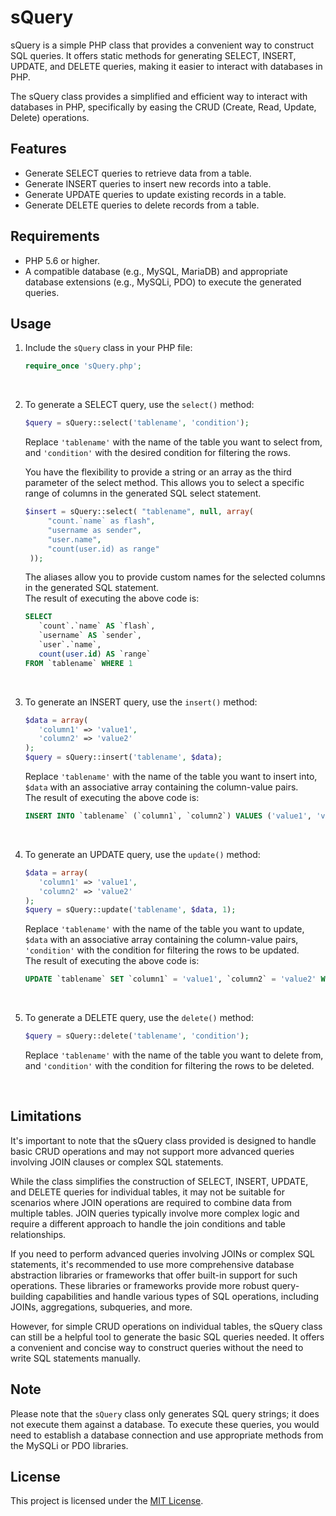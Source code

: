 # sQuery

sQuery is a simple PHP class that provides a convenient way to construct SQL queries. It offers static methods for generating SELECT, INSERT, UPDATE, and DELETE queries, making it easier to interact with databases in PHP.

The sQuery class provides a simplified and efficient way to interact with databases in PHP, specifically by easing the CRUD (Create, Read, Update, Delete) operations.

## Features

- Generate SELECT queries to retrieve data from a table.
- Generate INSERT queries to insert new records into a table.
- Generate UPDATE queries to update existing records in a table.
- Generate DELETE queries to delete records from a table.

## Requirements

- PHP 5.6 or higher.
- A compatible database (e.g., MySQL, MariaDB) and appropriate database extensions (e.g., MySQLi, PDO) to execute the generated queries.

## Usage

1. Include the `sQuery` class in your PHP file:

   ```php
   require_once 'sQuery.php';
   ```
   
<br/>

2. To generate a SELECT query, use the `select()` method:

   ```php
   $query = sQuery::select('tablename', 'condition');
   ```

   Replace `'tablename'` with the name of the table you want to select from, and `'condition'` with the desired condition for filtering the rows.

   You have the flexibility to provide a string or an array as the third parameter of the select method. This allows you to select a specific range of columns in the generated SQL select statement.
   
   ```php
   $insert = sQuery::select( "tablename", null, array(
		"count.`name` as flash",
		"username as sender",
		"user.name",
		"count(user.id) as range"
	));
   ```
   The aliases allow you to provide custom names for the selected columns in the generated SQL statement.\
   The result of executing the above code is:
   
   ```sql
   SELECT 
      `count`.`name` AS `flash`, 
      `username` AS `sender`, 
      `user`.`name`, 
      count(user.id) AS `range` 
   FROM `tablename` WHERE 1
   ```
   
<br/>

3. To generate an INSERT query, use the `insert()` method:

   ```php
   $data = array(
      'column1' => 'value1', 
      'column2' => 'value2'
   );
   $query = sQuery::insert('tablename', $data);
   ```

   Replace `'tablename'` with the name of the table you want to insert into, `$data` with an associative array containing the column-value pairs.\
   The result of executing the above code is:
   
   ```sql
   INSERT INTO `tablename` (`column1`, `column2`) VALUES ('value1', 'value2')
   ```

</br>

4. To generate an UPDATE query, use the `update()` method:

   ```php
   $data = array(
      'column1' => 'value1', 
      'column2' => 'value2'
   );
   $query = sQuery::update('tablename', $data, 1);
   ```

   Replace `'tablename'` with the name of the table you want to update, `$data` with an associative array containing the column-value pairs, `'condition'` with the condition for filtering the rows to be updated.\
   The result of executing the above code is:
   
   ```sql
   UPDATE `tablename` SET `column1` = 'value1', `column2` = 'value2' WHERE 1
   ```
   
<br/>

5. To generate a DELETE query, use the `delete()` method:

   ```php
   $query = sQuery::delete('tablename', 'condition');
   ```

   Replace `'tablename'` with the name of the table you want to delete from, and `'condition'` with the condition for filtering the rows to be deleted.

<br/>

## Limitations

It's important to note that the sQuery class provided is designed to handle basic CRUD operations and may not support more advanced queries involving JOIN clauses or complex SQL statements.

While the class simplifies the construction of SELECT, INSERT, UPDATE, and DELETE queries for individual tables, it may not be suitable for scenarios where JOIN operations are required to combine data from multiple tables. JOIN queries typically involve more complex logic and require a different approach to handle the join conditions and table relationships.

If you need to perform advanced queries involving JOINs or complex SQL statements, it's recommended to use more comprehensive database abstraction libraries or frameworks that offer built-in support for such operations. These libraries or frameworks provide more robust query-building capabilities and handle various types of SQL operations, including JOINs, aggregations, subqueries, and more.

However, for simple CRUD operations on individual tables, the sQuery class can still be a helpful tool to generate the basic SQL queries needed. It offers a convenient and concise way to construct queries without the need to write SQL statements manually.

## Note

Please note that the `sQuery` class only generates SQL query strings; it does not execute them against a database. To execute these queries, you would need to establish a database connection and use appropriate methods from the MySQLi or PDO libraries.

## License

This project is licensed under the [MIT License](LICENSE).

